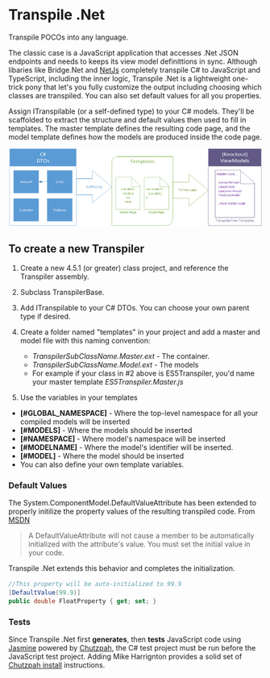 # Transpile .Net 
Transpile POCOs into any language.

The classic case is a JavaScript application that accesses .Net JSON endpoints and needs to keeps its view model definittions in sync.  Although libaries like Bridge.Net and [NetJs](https://github.com/praeclarum/Netjs) completely transpile C# to JavaScript and TypeScript, including the inner logic, Transpile .Net is a lightweight one-trick pony that let's you fully customize the output including choosing which classes are transpiled. You can also set default values for all you properties.

Assign ITranspilable (or a self-defined type) to your C# models.  They'll be scaffolded to extract the structure and default values then used to fill in templates. The master template defines the resulting code page, and the model template defines how the models are produced inside the code page.

![Model Transpilation](https://github.com/hobozero/Transpile.Net/blob/master/Transpile.png)

## To create a new Transpiler
1.  Create a new 4.5.1 (or greater) class project, and reference the Transpiler assembly.
2.  Subclass TranspilerBase.
3.  Add ITranspilable to your C# DTOs.  You can choose your own parent type if desired.
4.  Create a folder named "templates" in your project and add a master and model file with this naming convention:
 	* *TranspilerSubClassName.Master.ext*  - The container.
	* *TranspilerSubClassName.Model.ext* - The models
    *	For example if your class in #2 above is ES5Transpiler, you'd name your master template *ES5Transpiler.Master.js*
	
5. Use the variables in your templates
* **[#GLOBAL_NAMESPACE]** - Where the top-level namespace for all your compiled models will be inserted
* **[#MODELS]** - Where the models should be inserted
* **[#NAMESPACE]** - Where model's namespace will be inserted
* **[#MODELNAME]** - Where the model's identifier will be inserted.
* **[#MODEL]** - Where the model should be inserted
* You can also define your own template variables.

### Default Values
The System.ComponentModel.DefaultValueAttribute has been extended to properly initilize the property values of the resulting transpiled code.  From [MSDN](https://msdn.microsoft.com/en-us/library/system.componentmodel.defaultvalueattribute(v=vs.110).aspx)
>A DefaultValueAttribute will not cause a member to be automatically initialized with the attribute's value. You must set the initial value in your code.

Transpile .Net extends this behavior and completes the initialization.

```csharp
//This property will be auto-initialized to 99.9
[DefaultValue(99.9)]
public double FloatProperty { get; set; }
```

### Tests
Since Transpile .Net first **generates**, then **tests** JavaScript code using [Jasmine](http://jasmine.github.io/) powered by [Chutzpah](https://github.com/mmanela/chutzpah), the C# test project must be run before the JavaScript test project. Adding Mike Harrignton provides a solid set of [Chutzpah install](http://blogs.msdn.com/b/matt-harrington/archive/2014/10/27/javascript-unit-testing-using-the-chutzpah-test-runner-in-visual-studio.aspx) instructions.
